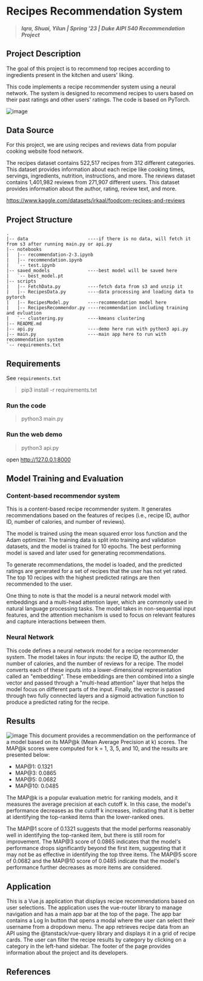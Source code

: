 # Recipes Recommendation System

> #### _Iqra, Shuai, Yilun | Spring '23 | Duke AIPI 540 Recommendation Project_


## Project Description
The goal of this project is to recommend top recipes according to ingredients present in the kitchen and users' liking.

This code implements a recipe recommender system using a neural network. The system is designed to recommend recipes to users based on their past ratings and other users' ratings. The code is based on PyTorch.

![image](https://user-images.githubusercontent.com/44442059/230596869-fdf451c8-6d9d-4ad3-aa82-b55a42e9a6f1.png)


## Data Source
For this project, we are using recipes and reviews data from popular cooking website food network.

The recipes dataset contains 522,517 recipes from 312 different categories. This dataset provides information about each recipe like cooking times, servings, ingredients, nutrition, instructions, and more.
The reviews dataset contains 1,401,982 reviews from 271,907 different users. This dataset provides information about the author, rating, review text, and more.

https://www.kaggle.com/datasets/irkaal/foodcom-recipes-and-reviews

## Project Structure
```
.
|-- data                      ----if there is no data, will fetch it from s3 after running main.py or api.py
|-- notebooks      
|   |-- recommendation-2-3.ipynb
|   |-- recommendation.ipynb
|   `-- test.ipynb
|-- saved_models              ----best model will be saved here
|   `-- best_model.pt
|-- scripts
|   |-- FetchData.py          ----fetch data from s3 and unzip it
|   |-- RecipesData.py        ----data processing and loading data to pytorch
|   |-- RecipesModel.py       ----recommendation model here
|   |-- RecipesRecommendor.py ----recommendation including training and evluation
|   `-- clustering.py         ----kmeans clustering
|-- README.md
|-- api.py                    ----demo here run with python3 api.py 
|-- main.py                   ----main app here to run with recommendation system
`-- requirements.txt
```

## Requirements
See `requirements.txt`
>pip3 install -r requirements.txt

### Run the code
>python3 main.py

### Run the web demo
>python3 api.py

open http://127.0.0.1:8000

## Model Training and Evaluation

### Content-based recommendor system
This is a content-based recipe recommender system. It generates recommendations based on the features of recipes (i.e., recipe ID, author ID, number of calories, and number of reviews).

The model is trained using the mean squared error loss function and the Adam optimizer. The training data is split into training and validation datasets, and the model is trained for 10 epochs. The best performing model is saved and later used for generating recommendations.

To generate recommendations, the model is loaded, and the predicted ratings are generated for a set of recipes that the user has not yet rated. The top 10 recipes with the highest predicted ratings are then recommended to the user.

One thing to note is that the model is a neural network model with embeddings and a multi-head attention layer, which are commonly used in natural language processing tasks. The model takes in non-sequential input features, and the attention mechanism is used to focus on relevant features and capture interactions between them.

### Neural Network

This code defines a neural network model for a recipe recommender system. The model takes in four inputs: the recipe ID, the author ID, the number of calories, and the number of reviews for a recipe. The model converts each of these inputs into a lower-dimensional representation called an "embedding". These embeddings are then combined into a single vector and passed through a "multi-head attention" layer that helps the model focus on different parts of the input. Finally, the vector is passed through two fully connected layers and a sigmoid activation function to produce a predicted rating for the recipe.

## Results
![image](https://user-images.githubusercontent.com/50161537/231260130-1bb17a5c-e53c-4e48-901c-7a15dd9de562.jpeg)
This document provides a recommendation on the performance of a model based on its MAP@k (Mean Average Precision at k) scores. The MAP@k scores were computed for k = 1, 3, 5, and 10, and the results are presented below:

* MAP@1: 0.1321
* MAP@3: 0.0865
* MAP@5: 0.0682
* MAP@10: 0.0485

The MAP@k is a popular evaluation metric for ranking models, and it measures the average precision at each cutoff k. In this case, the model's performance decreases as the cutoff k increases, indicating that it is better at identifying the top-ranked items than the lower-ranked ones.

The MAP@1 score of 0.1321 suggests that the model performs reasonably well in identifying the top-ranked item, but there is still room for improvement. The MAP@3 score of 0.0865 indicates that the model's performance drops significantly beyond the first item, suggesting that it may not be as effective in identifying the top three items. The MAP@5 score of 0.0682 and the MAP@10 score of 0.0485 indicate that the model's performance further decreases as more items are considered.

## Application

This is a Vue.js application that displays recipe recommendations based on user selections. The application uses the vue-router library to manage navigation and has a main app bar at the top of the page. The app bar contains a Log In button that opens a modal where the user can select their username from a dropdown menu. The app retrieves recipe data from an API using the @tanstack/vue-query library and displays it in a grid of recipe cards. The user can filter the recipe results by category by clicking on a category in the left-hand sidebar. The footer of the page provides information about the project and its developers.

## References
